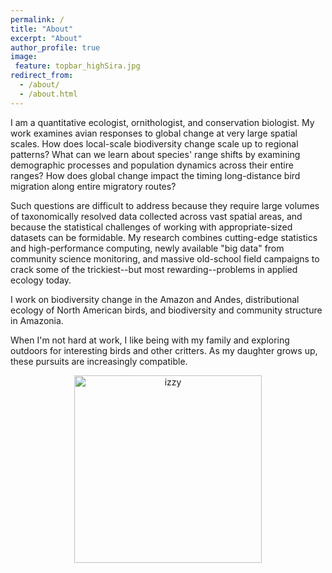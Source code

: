 ```yaml
---
permalink: /
title: "About"
excerpt: "About"
author_profile: true
image:
 feature: topbar_highSira.jpg
redirect_from: 
  - /about/
  - /about.html
---
```


I am a quantitative ecologist, ornithologist, and conservation biologist. My work examines avian responses to global change at very large spatial scales. How does local-scale biodiversity change scale up to regional patterns? What can we learn about species' range shifts by examining demographic processes and population dynamics across their entire ranges? How does global change impact the timing long-distance bird migration along entire migratory routes? 

Such questions are difficult to address because they require large volumes of taxonomically resolved data collected across vast spatial areas, and because the statistical challenges of working with appropriate-sized datasets can be formidable. My research combines cutting-edge statistics and high-performance computing, newly available "big data" from community science monitoring, and massive old-school field campaigns to crack some of the trickiest--but most rewarding--problems in applied ecology today.

I work on biodiversity change in the Amazon and Andes, distributional ecology of North American birds, and biodiversity and community structure in Amazonia. 

When I'm not hard at work, I like being with my family and exploring outdoors for interesting birds and other critters. As my daughter grows up, these pursuits are increasingly compatible.

<p style="text-align:center;"><img src="images/izzy_canoe.jpg" alt="izzy" width="300"/>
